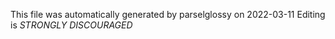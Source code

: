 This file was automatically generated by parselglossy on 2022-03-11
Editing is *STRONGLY DISCOURAGED*
